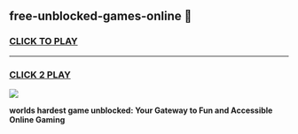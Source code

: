 
## free-unblocked-games-online 👋
<h3>
<a href="https://premium.freeplayer.one?title=free-unblocked-games-online&ref=14F">CLICK TO PLAY</a></h3>
<hr>

<h3>
<a href="https://premium.freeplayer.one?title=free-unblocked-games-online&ref=14F">CLICK 2 PLAY</a>
  
</h3>

<a href="https://premium.freeplayer.one?title=free-unblocked-games-online&ref=12F/"><img src="https://clearcache.store/games.png"></a>


**worlds hardest game unblocked: Your Gateway to Fun and Accessible Online Gaming**
